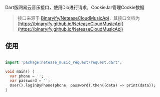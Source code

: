 Dart版网易云音乐接口，使用Dio进行请求，CookieJar管理Cookie数据

> 接口来源于 [Binaryify/NeteaseCloudMusicApi](https://github.com/Binaryify/NeteaseCloudMusicApi)，其接口文档为[https://binaryify.github.io/NeteaseCloudMusicApi](https://binaryify.github.io/NeteaseCloudMusicApi)

## 使用

```dart

import 'package:netease_music_request/request.dart';

void main() {
  var phone = '';
  var password = '';
  User().loginByPhone(phone, password).then((data) => print(data));
}
```
